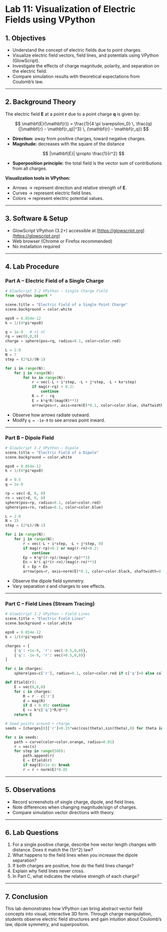# Lab 11: Visualization of Electric Fields using VPython

## 1. Objectives
- Understand the concept of electric fields due to point charges.  
- Visualize electric field vectors, field lines, and potentials using VPython (GlowScript).  
- Investigate the effects of charge magnitude, polarity, and separation on the electric field.  
- Compare simulation results with theoretical expectations from Coulomb’s law.  

---

## 2. Background Theory
The electric field **E** at a point **r** due to a point charge **q** is given by:

$$
\mathbf{E}(\mathbf{r}) = \frac{1}{4 \pi \varepsilon_0} \, \frac{q}{|\mathbf{r} - \mathbf{r_q}|^3} \, (\mathbf{r} - \mathbf{r_q})
$$

- **Direction:** away from positive charges, toward negative charges.  
- **Magnitude:** decreases with the square of the distance
  
 $$
  |\mathbf{E}| \propto \frac{1}{r^2}
  $$
- **Superposition principle:** the total field is the vector sum of contributions from all charges.  

**Visualization tools in VPython:**  
- Arrows → represent direction and relative strength of **E**.  
- Curves → represent electric field lines.  
- Colors → represent electric potential values.  

---

## 3. Software & Setup
- GlowScript VPython (3.2+) accessible at [https://glowscript.org](https://glowscript.org)  
- Web browser (Chrome or Firefox recommended)  
- No installation required  

---

## 4. Lab Procedure

### Part A – Electric Field of a Single Charge
```python
# GlowScript 3.2 VPython – Single Charge Field
from vpython import *

scene.title = "Electric Field of a Single Point Charge"
scene.background = color.white

eps0 = 8.854e-12
k = 1/(4*pi*eps0)

q = 1e-9   # +1 nC
rq = vec(0,0,0)
charge = sphere(pos=rq, radius=0.1, color=color.red)

L = 2.0
N = 7
step = (2*L)/(N-1)

for i in range(N):
    for j in range(N):
        for kx in range(N):
            r = vec(-L + i*step, -L + j*step, -L + kx*step)
            if mag(r-rq) < 0.2:
                continue
            R = r - rq
            E = k*q*R/(mag(R)**3)
            arrow(pos=r, axis=norm(E)*0.1, color=color.blue, shaftwidth=0.02)
```

- Observe how arrows radiate outward.  
- Modify `q = -1e-9` to see arrows point inward.  

---

### Part B – Dipole Field
```python
# GlowScript 3.2 VPython – Dipole
scene.title = "Electric Field of a Dipole"
scene.background = color.white

eps0 = 8.854e-12
k = 1/(4*pi*eps0)

d = 0.5
q = 1e-9

rp = vec(-d, 0, 0)
rn = vec(+d, 0, 0)
sphere(pos=rp, radius=0.1, color=color.red)
sphere(pos=rn, radius=0.1, color=color.blue)

L = 2.0
N = 15
step = (2*L)/(N-1)

for i in range(N):
    for j in range(N):
        r = vec(-L + i*step, -L + j*step, 0)
        if mag(r-rp)<0.2 or mag(r-rn)<0.2:
            continue
        Ep = k*q*(r-rp)/(mag(r-rp)**3)
        En = k*(-q)*(r-rn)/(mag(r-rn)**3)
        E = Ep + En
        arrow(pos=r, axis=norm(E)*0.1, color=color.black, shaftwidth=0.02)
```

- Observe the dipole field symmetry.  
- Vary separation `d` and charges to see effects.  

---

### Part C – Field Lines (Stream Tracing)
```python
# GlowScript 3.2 VPython – Field Lines
scene.title = "Electric Field Lines"
scene.background = color.white

eps0 = 8.854e-12
k = 1/(4*pi*eps0)

charges = [
    {'q': +1e-9, 'r': vec(-0.5,0,0)},
    {'q': -1e-9, 'r': vec(+0.5,0,0)}
]

for c in charges:
    sphere(pos=c['r'], radius=0.1, color=color.red if c['q']>0 else color.blue)

def Efield(r):
    E = vec(0,0,0)
    for c in charges:
        R = r - c['r']
        d = mag(R)
        if d < 0.05: continue
        E += k*c['q']*R/d**3
    return E

# Seed points around + charge
seeds = [charges[0]['r']+0.15*vec(cos(theta),sin(theta),0) for theta in arange(0,2*pi,pi/8)]

for s in seeds:
    path = curve(color=color.orange, radius=0.01)
    r = vec(s)
    for step in range(500):
        path.append(r)
        E = Efield(r)
        if mag(E)<1e-6: break
        r = r + norm(E)*0.05
```

---

## 5. Observations
- Record screenshots of single charge, dipole, and field lines.  
- Note differences when changing magnitude/sign of charges.  
- Compare simulation vector directions with theory.  

---

## 6. Lab Questions
1. For a single positive charge, describe how vector length changes with distance. Does it match the \(1/r^2\) law?  
2. What happens to the field lines when you increase the dipole separation?  
3. If both charges are positive, how do the field lines change?  
4. Explain why field lines never cross.  
5. In Part C, what indicates the relative strength of each charge?  

---

## 7. Conclusion
This lab demonstrates how VPython can bring abstract vector field concepts into visual, interactive 3D form. Through charge manipulation, students observe electric field structures and gain intuition about Coulomb’s law, dipole symmetry, and superposition.

